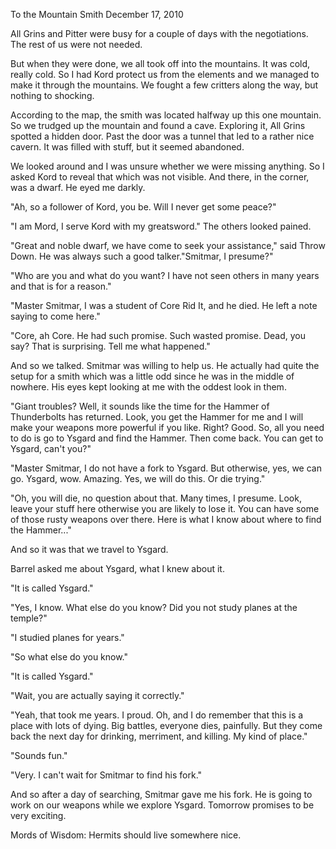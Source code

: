 To the Mountain Smith
December 17, 2010

All Grins and Pitter were busy for a couple of days with the negotiations. The rest of us were not needed.

But when they were done, we all took off into the mountains. It was cold, really cold. So I had Kord protect us from the elements and we managed to make it through the mountains. We fought a few critters along the way, but nothing to shocking.

According to the map, the smith was located halfway up this one mountain. So we trudged up the mountain and found a cave. Exploring it, All Grins spotted a hidden door. Past the door was a tunnel that led to a rather nice cavern. It was filled with stuff, but it seemed abandoned.

We looked around and I was unsure whether we were missing anything. So I asked Kord to reveal that which was not visible. And there, in the corner, was a dwarf. He eyed me darkly.

"Ah, so a follower of Kord, you be. Will I never get some peace?"

"I am Mord, I serve Kord with my greatsword." The others looked pained.

"Great and noble dwarf, we have come to seek your assistance," said Throw Down. He was always such a good talker."Smitmar, I presume?"

"Who are you and what do you want? I have not seen others in many years and that is for a reason."

"Master Smitmar, I was a student of Core Rid It, and he died. He left a note saying to come here."

"Core, ah Core. He had such promise. Such wasted promise. Dead, you say? That is surprising. Tell me what happened."

And so we talked. Smitmar was willing to help us. He actually had quite the setup for a smith which was a little odd since he was in the middle of nowhere. His eyes kept looking at me with the oddest look in them.

"Giant troubles? Well, it sounds like the time for the Hammer of Thunderbolts has returned. Look, you get the Hammer for me and I will make your weapons more powerful if you like. Right? Good. So, all you need to do is go to Ysgard and find the Hammer. Then come back. You can get to Ysgard, can't you?"

"Master Smitmar, I do not have a fork to Ysgard. But otherwise, yes, we can go. Ysgard, wow. Amazing. Yes, we will do this. Or die trying."

"Oh, you will die, no question about that. Many times, I presume. Look, leave your stuff here otherwise you are likely to lose it. You can have some of those rusty weapons over there. Here is what I know about where to find the Hammer..."

And so it was that we travel to Ysgard.

Barrel asked me about Ysgard, what I knew about it.

"It is called Ysgard."

"Yes, I know. What else do you know? Did you not study planes at the temple?"

"I studied planes for years."

"So what else do you know."

"It is called Ysgard."

"Wait, you are actually saying it correctly."

"Yeah, that took me years. I proud. Oh, and I do remember that this is a place with lots of dying. Big battles, everyone dies, painfully. But they come back the next day for drinking, merriment, and killing. My kind of place."

"Sounds fun."

"Very. I can't wait for Smitmar to find his fork."

And so after a day of searching, Smitmar gave me his fork. He is going to work on our weapons while we explore Ysgard. Tomorrow promises to be very exciting.

Mords of Wisdom: Hermits should live somewhere nice.